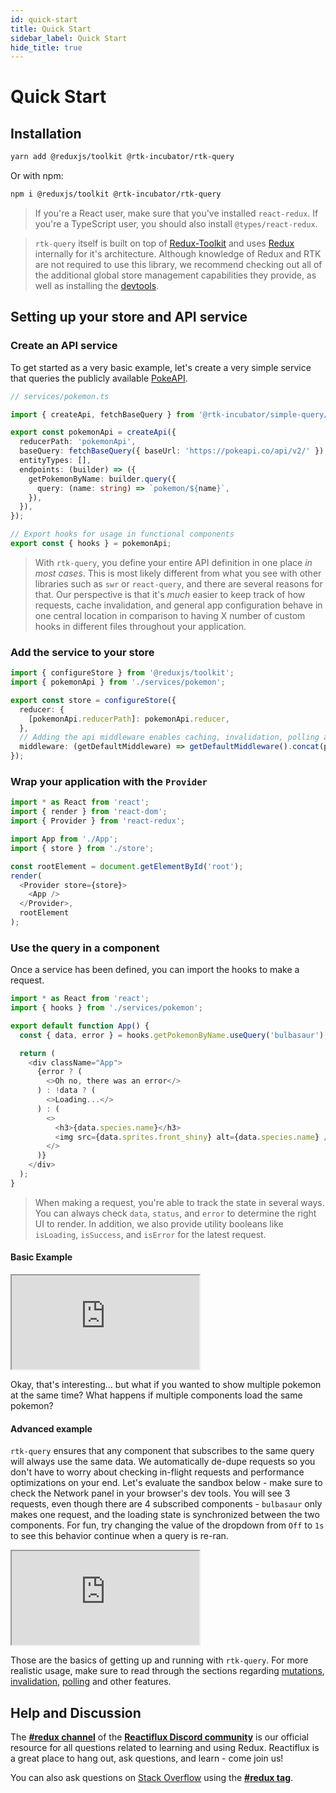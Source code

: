 ```yaml
---
id: quick-start
title: Quick Start
sidebar_label: Quick Start
hide_title: true
---
```


# Quick Start

## Installation

```sh
yarn add @reduxjs/toolkit @rtk-incubator/rtk-query
```

Or with npm:

```sh
npm i @reduxjs/toolkit @rtk-incubator/rtk-query
```

> If you're a React user, make sure that you've installed `react-redux`. If you're a TypeScript user, you should also install `@types/react-redux`.

> `rtk-query` itself is built on top of [Redux-Toolkit](https://redux-toolkit.js.org/) and uses [Redux](https://redux.js.org/) internally for it's architecture. Although knowledge of Redux and RTK are not required to use this library, we recommend checking out all of the additional global store management capabilities they provide, as well as installing the [devtools](https://github.com/reduxjs/redux-devtools).

## Setting up your store and API service

### Create an API service

To get started as a very basic example, let's create a very simple service that queries the publicly available [PokeAPI](https://pokeapi.co/).

```ts
// services/pokemon.ts

import { createApi, fetchBaseQuery } from '@rtk-incubator/simple-query/dist';

export const pokemonApi = createApi({
  reducerPath: 'pokemonApi',
  baseQuery: fetchBaseQuery({ baseUrl: 'https://pokeapi.co/api/v2/' }),
  entityTypes: [],
  endpoints: (builder) => ({
    getPokemonByName: builder.query({
      query: (name: string) => `pokemon/${name}`,
    }),
  }),
});

// Export hooks for usage in functional components
export const { hooks } = pokemonApi;
```

> With `rtk-query`, you define your entire API definition in one place _in most cases_. This is most likely different from what you see with other libraries such as `swr` or `react-query`, and there are several reasons for that. Our perspective is that it's _much_ easier to keep track of how requests, cache invalidation, and general app configuration behave in one central location in comparison to having X number of custom hooks in different files throughout your application.

### Add the service to your store

```ts
import { configureStore } from '@reduxjs/toolkit';
import { pokemonApi } from './services/pokemon';

export const store = configureStore({
  reducer: {
    [pokemonApi.reducerPath]: pokemonApi.reducer,
  },
  // Adding the api middleware enables caching, invalidation, polling and other features of `rtk-query`.
  middleware: (getDefaultMiddleware) => getDefaultMiddleware().concat(pokemonApi.middleware),
});
```

### Wrap your application with the `Provider`

```ts
import * as React from 'react';
import { render } from 'react-dom';
import { Provider } from 'react-redux';

import App from './App';
import { store } from './store';

const rootElement = document.getElementById('root');
render(
  <Provider store={store}>
    <App />
  </Provider>,
  rootElement
);
```

### Use the query in a component

Once a service has been defined, you can import the hooks to make a request.

```ts
import * as React from 'react';
import { hooks } from './services/pokemon';

export default function App() {
  const { data, error } = hooks.getPokemonByName.useQuery('bulbasaur');

  return (
    <div className="App">
      {error ? (
        <>Oh no, there was an error</>
      ) : !data ? (
        <>Loading...</>
      ) : (
        <>
          <h3>{data.species.name}</h3>
          <img src={data.sprites.front_shiny} alt={data.species.name} />
        </>
      )}
    </div>
  );
}
```

> When making a request, you're able to track the state in several ways. You can always check `data`, `status`, and `error` to determine the right UI to render. In addition, we also provide utility booleans like `isLoading`, `isSuccess`, and `isError` for the latest request.

#### Basic Example

<iframe src="https://codesandbox.io/embed/getting-started-basic-17n8h?fontsize=14&hidenavigation=1&theme=dark"
     style={{ width: '100%', height: '500px', border: 0, borderRadius: '4px', overflow: 'hidden' }}
     title="rtk-query-getting-started-basic"
     allow="geolocation; microphone; camera; midi; vr; accelerometer; gyroscope; payment; ambient-light-sensor; encrypted-media; usb" 
     sandbox="allow-modals allow-forms allow-popups allow-scripts allow-same-origin"
></iframe>

Okay, that's interesting... but what if you wanted to show multiple pokemon at the same time? What happens if multiple components load the same pokemon?

#### Advanced example

`rtk-query` ensures that any component that subscribes to the same query will always use the same data. We automatically de-dupe requests so you don't have to worry about checking in-flight requests and performance optimizations on your end. Let's evaluate the sandbox below - make sure to check the Network panel in your browser's dev tools. You will see 3 requests, even though there are 4 subscribed components - `bulbasaur` only makes one request, and the loading state is synchronized between the two components. For fun, try changing the value of the dropdown from `Off` to `1s` to see this behavior continue when a query is re-ran.

<iframe src="https://codesandbox.io/embed/getting-started-advanced-8tx2b?file=/src/App.tsx?fontsize=14&hidenavigation=1&theme=dark"
     style={{ width: '100%', height: '600px', border: 0, borderRadius: '4px', overflow: 'hidden' }}
     title="rtk-query-getting-started-advanced"
     allow="geolocation; microphone; camera; midi; vr; accelerometer; gyroscope; payment; ambient-light-sensor; encrypted-media; usb" 
     sandbox="allow-modals allow-forms allow-popups allow-scripts allow-same-origin"
></iframe>

Those are the basics of getting up and running with `rtk-query`. For more realistic usage, make sure to read through the sections regarding [mutations](), [invalidation](), [polling]() and other features.

## Help and Discussion

The **[#redux channel](https://discord.gg/reactiflux)** of the **[Reactiflux Discord community](http://www.reactiflux.com)** is our official resource for all questions related to learning and using Redux. Reactiflux is a great place to hang out, ask questions, and learn - come join us!

You can also ask questions on [Stack Overflow](https://stackoverflow.com) using the **[#redux tag](https://stackoverflow.com/questions/tagged/redux)**.
